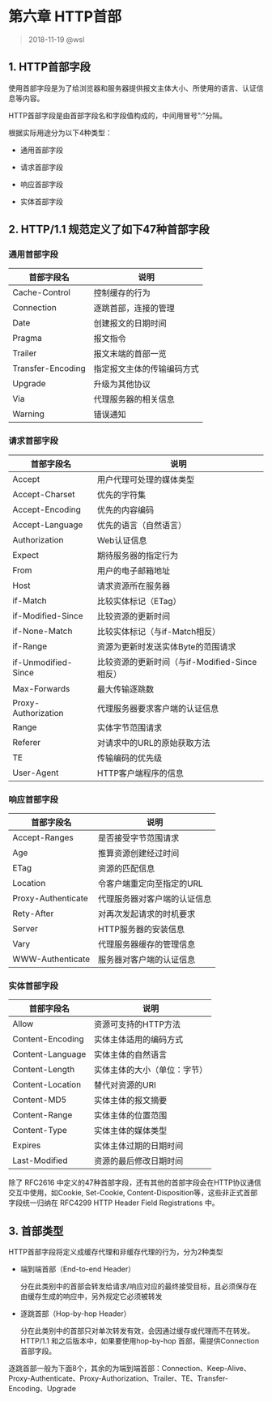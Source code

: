 # 第六章 HTTP首部

> 2018-11-19 @wsl

## 1. HTTP首部字段

使用首部字段是为了给浏览器和服务器提供报文主体大小、所使用的语言、认证信息等内容。

HTTP首部字段是由首部字段名和字段值构成的，中间用冒号”:”分隔。

根据实际用途分为以下4种类型：

- 通用首部字段

- 请求首部字段

- 响应首部字段

- 实体首部字段

 

## 2. HTTP/1.1 规范定义了如下47种首部字段

### 通用首部字段

| 首部字段名        | 说明                       |
| ----------------- | -------------------------- |
| Cache-Control     | 控制缓存的行为             |
| Connection        | 逐跳首部，连接的管理       |
| Date              | 创建报文的日期时间         |
| Pragma            | 报文指令                   |
| Trailer           | 报文末端的首部一览         |
| Transfer-Encoding | 指定报文主体的传输编码方式 |
| Upgrade           | 升级为其他协议             |
| Via               | 代理服务器的相关信息       |
| Warning           | 错误通知                   |



### 请求首部字段

| 首部字段名          | 说明                                          |
| ------------------- | --------------------------------------------- |
| Accept              | 用户代理可处理的媒体类型                      |
| Accept-Charset      | 优先的字符集                                  |
| Accept-Encoding     | 优先的内容编码                                |
| Accept-Language     | 优先的语言（自然语言）                        |
| Authorization       | Web认证信息                                   |
| Expect              | 期待服务器的指定行为                          |
| From                | 用户的电子邮箱地址                            |
| Host                | 请求资源所在服务器                            |
| if-Match            | 比较实体标记（ETag）                          |
| if-Modified-Since   | 比较资源的更新时间                            |
| if-None-Match       | 比较实体标记（与if-Match相反）                |
| if-Range            | 资源为更新时发送实体Byte的范围请求            |
| if-Unmodified-Since | 比较资源的更新时间（与if-Modified-Since相反） |
| Max-Forwards        | 最大传输逐跳数                                |
| Proxy-Authorization | 代理服务器要求客户端的认证信息                |
| Range               | 实体字节范围请求                              |
| Referer             | 对请求中的URL的原始获取方法                   |
| TE                  | 传输编码的优先级                              |
| User-Agent          | HTTP客户端程序的信息                          |



### 响应首部字段

| 首部字段名         | 说明                         |
| ------------------ | ---------------------------- |
| Accept-Ranges      | 是否接受字节范围请求         |
| Age                | 推算资源创建经过时间         |
| ETag               | 资源的匹配信息               |
| Location           | 令客户端重定向至指定的URL    |
| Proxy-Authenticate | 代理服务器对客户端的认证信息 |
| Rety-After         | 对再次发起请求的时机要求     |
| Server             | HTTP服务器的安装信息         |
| Vary               | 代理服务器缓存的管理信息     |
| WWW-Authenticate   | 服务器对客户端的认证信息     |



### 实体首部字段

| 首部字段名       | 说明                         |
| ---------------- | ---------------------------- |
| Allow            | 资源可支持的HTTP方法         |
| Content-Encoding | 实体主体适用的编码方式       |
| Content-Language | 实体主体的自然语言           |
| Content-Length   | 实体主体的大小（单位：字节） |
| Content-Location | 替代对资源的URI              |
| Content-MD5      | 实体主体的报文摘要           |
| Content-Range    | 实体主体的位置范围           |
| Content-Type     | 实体主体的媒体类型           |
| Expires          | 实体主体过期的日期时间       |
| Last-Modified    | 资源的最后修改日期时间       |

 

除了 RFC2616 中定义的47种首部字段，还有其他的首部字段会在HTTP协议通信交互中使用，如Cookie, Set-Cookie, Content-Disposition等，这些非正式首部字段统一归纳在 RFC4299 HTTP Header Field Registrations 中。



## 3. 首部类型

HTTP首部字段将定义成缓存代理和非缓存代理的行为，分为2种类型

- 端到端首部（End-to-end Header）

  分在此类别中的首部会转发给请求/响应对应的最终接受目标，且必须保存在由缓存生成的响应中，另外规定它必须被转发

- 逐跳首部（Hop-by-hop Header）

  分在此类别中的首部只对单次转发有效，会因通过缓存或代理而不在转发。HTTP/1.1 和之后版本中，如果要使用hop-by-hop 首部，需提供Connection首部字段。



逐跳首部一般为下面8个，其余的为端到端首部：Connection、Keep-Alive、Proxy-Authenticate、Proxy-Authorization、Trailer、TE、Transfer-Encoding、Upgrade